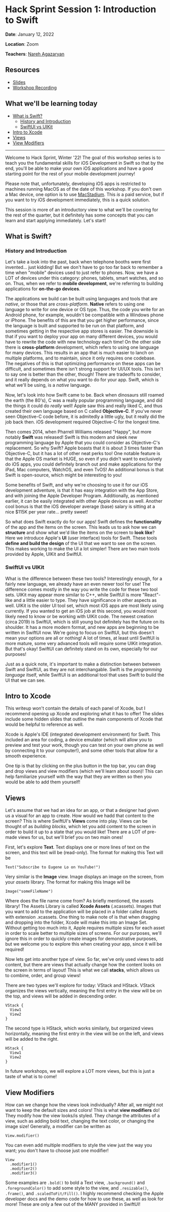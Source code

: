 # Hack Sprint Session 1: Introduction to Swift

**Date**: January 12, 2022

**Location**: Zoom

**Teachers**: [Nareh Agazaryan](https://github.com/nareha)

## Resources

- [Slides](http://links.uclaacm.com/hacksprint22-s1-slides)
- [Workshop Recording](https://youtu.be/swXXKGc5A58)

## What we'll be learning today
- [What is Swift?](#what-is-swift)
  - [History and Introduction](#history-and-introduction)
  - [SwiftUI vs UIKit](#swiftui-vs-uikit)
- [Intro to Xcode](#intro-to-xcode)
- [Views](#views)
- [View Modifiers](#view-modifiers)

---

Welcome to Hack Sprint, Winter '22! The goal of this workshop series is to teach you the fundamental skills for iOS Development in Swift so that by the end, you'll be able to make your own iOS applications and have a good starting point for the rest of your mobile development journey!

Please note that, unfortunately, developing iOS apps is restricted to machines running MacOS as of the date of this workshop. If you don't own a Mac device, one option is to use [MacStadium](https://www.macstadium.com/). This *is* a paid service, but if you want to try iOS development immediately, this is a quick solution.

This session is more of an introductory view to what we'll be covering for the rest of the quarter, but it definitely has some concepts that you can learn and start applying immediately. Let's start!

## What is Swift?

### History and Introduction
Let's take a look into the past, back when telephone booths were first invented... just kidding! But we don't have to go too far back to remember a time when "mobile" devices used to just refer to phones. Now, we have a LOT of devices under this category: phones, tablets, smart watches, and so on. Thus, when we refer to **mobile development**, we're referring to building applications for **on-the-go devices**.

The applications we build can be built using languages and tools that are *native*, or those that are *cross-platform*. **Native** refers to using one language to write for one device or OS type. Thus, the code you write for an Android phone, for example, wouldn't be compatible with a Windows phone or iPhone. The benefits of this are that you get higher performance, since the language is built and supported to be run on that platform, and sometimes getting in the respective app stores is easier. The downside is that if you want to deploy your app on many different devices, you would have to rewrite the code with new technology each time! On the other side there is **cross-platform** development, which refers to using one language for many devices. This results in an app that is much easier to lanch on multiple platforms, and to maintain, since it only requires one codebase. The negatives of this is that optimizing performance on these apps can be difficult, and sometimes there isn't strong support for UI/UX tools. This isn't to say one is better than the other, though! There are tradeoffs to consider, and it really depends on what you want to do for your app. Swift, which is what we'll be using, is a *native* language.

Now, let's look into how Swift came to be. Back when dinosaurs still roamed the earth (the 80's), C was a really popular programming language, and did the things it could do *really* well! Apple saw this and really liked C, and thus created their own language based on C called **Objective-C**. If you've never seen Objective-C code before, it is admitedly a little ugly, but it really did the job back then. iOS development required Objective-C for the longest time.

Then comes 2014, when Pharrell Williams released "Happy", but more notably **Swift** was released! Swift is this modern and sleek new programming language by Apple that you could consider as Objective-C's replacement. So why Swift? Apple boasts that it is about 3 times faster than Objective-C, but it has a lot of other neat perks too! One notable feature is that the Apple OS market is HUGE, so even if you didn't want to exclusively do iOS apps, you could definitely branch out and make applications for the iPad, Mac computers, WatchOS, and even TvOS! An additional bonus is that Swift is open-source, which might be interesting to you!

Some benefits of Swift, and why we're choosing to use it for our iOS development adventure, is that it has easy integration with the App Store, and with joining the Apple Developer Program. Additionally, as mentioned earlier, it can be easily integrated with other Apple devices as well. Another cool bonus is that the iOS developer average (base) salary is sitting at a nice $115K per year rate... pretty sweet!

So what does Swift exactly do for our apps! Swift defines the **functionality** of the app and the items on the screen. This leads us to ask how we can **structure** and show what we'd like the items on the screen to **look like**? Here we introduce Apple's **UI** (user interface) tools for Swift. These tools **define and build the design** of the UI that we want to see on the screen. This makes working to make the UI a lot simpler! There are two main tools provided by Apple, UIKit and SwiftUI.

### SwiftUI vs UIKit
What is the difference between these two tools? Interestingly enough, for a fairly new language, we already have an even newer tool for use! The difference comes mostly in the way you write the code for these two tool sets. UIKit may appear more similar to C++, while SwiftUI is more "React"-like and a little easier to type. They have significance in other aspects as well. UIKit is the older UI tool set, which most iOS apps are most likely using currently. If you wanted to get an iOS job at this second, you would most likely need to know or be working with UIKit code. The newest creation (circa 2019) is SwiftUI, which is still young but definitely has the future on its shoulder. It has a more modern format, and new apps are beginning to be written in SwiftUI now. We're going to focus on SwiftUI, but this doesn't mean your options are all or nothing! A lot of times, at least until SwiftUI is more mature, some very advanced tools will require some UIKit integration. But that's okay! SwiftUI can definitely stand on its own, especially for our purposes!

Just as a quick note, it's important to make a distinction between between Swift and SwiftUI, as they are not interchangable. Swift is the *programming language* itself, while SwiftUI is an additional tool that uses Swift to build the UI that we can see.

## Intro to Xcode
This writeup won't contain the details of each panel of Xcode, but I recommend opening up Xcode and exploring what it has to offer! The slides include some hidden slides that outline the main components of Xcode that would be helpful to reference as well.

Xcode is Apple's IDE (integrated development environment) for Swift. This included an area for coding, a device emulator (which will allow you to preview and test your work, though you can test on your own phone as well by connecting it to your computer!), and some other tools that allow for a smooth experience.

One tip is that by clicking on the plus button in the top bar, you can drag and drop views and view modifiers (which we'll learn about soon)! This can help familiarize yourself with the way that they are written so then you would be able to add them yourself!

## Views
Let's assume that we had an idea for an app, or that a designer had given us a visual for an app to create. How would we hadd that content to the screen? This is where SwiftUI's **Views** come into play. Views can be thought of as *building blocks*, which let you add content to the screen in order to build it up to a state that you would like! There are a LOT of pre-made views for us, but we'll brief you on two main ones!

First, let's explore **Text**. Text displays one or more lines of text on the screen, and this text will be (read-only). The format for making this Text will be
```
Text("Subscribe to Eugene Lo on YouTube!")
```

Very similar is the **Image** view. Image displays an image on the screen, from your *assets* library. The format for making this Image will be
```
Image("someFileName")
```

Where does the file name come from? As briefly mentioned, the assets library! The Assets Library is called **Xcode Assets** (.xcassets). Images that you want to add to the application will be placed in a folder called Assets with extension .xcassets. One thing to make note of is that when dragging and dropping into the folder, Xcode will make this into an Image Set. Without getting too much into it, Apple requires multiple sizes for each asset in order to scale better to multiple sizes of screens. For our purposes, we'll ignore this in order to quickly create images for demonstrative purposes, but we welcome you to explore this when creating your app, since it will be required!

Now lets get into another type of view. So far, we've only used views to add content, but there are views that actually change how the content looks on the screen in terms of layout! This is what we call **stacks**, which allows us to combine, order, and group views!

There are two types we'll explore for today: VStack and HStack. VStack organizes the views vertically, meaning the first entry in the view will be on the top, and views will be added in descending order.

```
VStack {
  View1
  View2
}
```

The second type is HStack, which works similarly, but organized views horizontally, meaning the first entry in the view will be on the left, and views will be added to the right.

```
HStack {
  View1
  View2
}
```

In future workshops, we will explore a LOT more views, but this is just a taste of what is to come!

## View Modifiers
How can we change how the views look individually? After all, we might not want to keep the default sizes and colors! This is what **view modifiers** do! They modify how the view looks/is styled. They change the attributes of a view, such as adding bold text, changing the text color, or changing the image size! Generally, a modifier can be written as

```
View.modifier()
````

You can even add multiple modifiers to style the view just the way you want; you don't have to choose just one modifier!
```
View
  .modifier1()
  .modifier2()
  .modifier3()
```

Some examples are `.bold()` to bold a Text view, `.background()` and `.foregroundColor()` to add some style to the view, and `.resizable()`, `.frame()`, and `.scaledToFit/Fill()`. I highly recommend checking the Apple developer docs and the demo code for how to use these, as well as look for more! These are only a few out of the MANY provided in SwiftUI!
